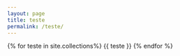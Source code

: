 ```yaml
---
layout: page
title: teste
permalink: /teste/
---
```


{% for teste in site.collections%}
{{ teste }}
{% endfor %}